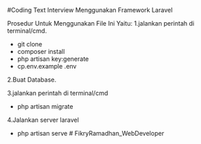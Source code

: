 ﻿#Coding Text Interview Menggunakan Framework Laravel

 Prosedur Untuk Menggunakan File Ini Yaitu:
1.jalankan perintah di terminal/cmd.
 -  git clone 
 -  composer install
 -  php artisan key:generate
 -  cp.env.example .env
 
2.Buat Database.

3.jalankan perintah di terminal/cmd
 - php artisan migrate

4.Jalankan server laravel
 - php artisan serve
#   F i k r y R a m a d h a n _ W e b D e v e l o p e r 
 
 

